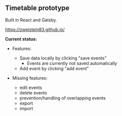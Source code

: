## Timetable prototype

Built in React and Gatsby.

https://zweistein83.github.io/

**Current status:**
 - Features:
    - Save data locally by clicking "save events"
        - Events are currently not saved automatically
    - Add event by clicking "add event"
 
 - Missing features:
	- edit events
	- delete events
	- prevention/handling of overlapping events
    - export
    - import	 
 